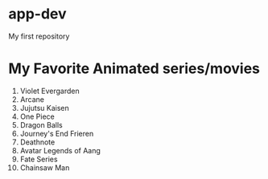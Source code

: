 # app-dev
My first repository

# My Favorite Animated series/movies
1. Violet Evergarden
2. Arcane
3. Jujutsu Kaisen
4. One Piece
5. Dragon Balls
6. Journey's End Frieren
7. Deathnote
8. Avatar Legends of Aang
9. Fate Series
10. Chainsaw Man
